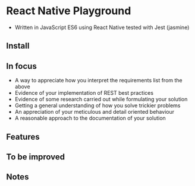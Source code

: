 # React Native Playground

* Written in JavaScript ES6 using React Native tested with Jest (jasmine)

## Install

## In focus

* A way to appreciate how you interpret the requirements list from the above
* Evidence of your implementation of REST best practices
* Evidence of some research carried out while formulating your solution
* Getting a general understanding of how you solve trickier problems
* An appreciation of your meticulous and detail oriented behaviour
* A reasonable approach to the documentation of your solution

## Features

## To be improved

## Notes
